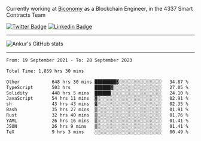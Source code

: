Currently working at [Biconomy](https://biconomy.io/) as a Blockchain Engineer, in the 4337 Smart Contracts Team

 [![Twitter Badge](https://img.shields.io/badge/-@ankurdubey521-1ca0f1?style=flat-square&labelColor=1ca0f1&logo=twitter&logoColor=white&link=https://twitter.com/ankurdubey521)](https://twitter.com/ankurdubey521) [![Linkedin Badge](https://img.shields.io/badge/-ankurdubey521-blue?style=flat-square&logo=Linkedin&logoColor=white&link=https://www.linkedin.com/in/ankurdubey521/)](https://www.linkedin.com/in/ankurdubey521/)

<hr/>

![Ankur's GitHub stats](https://github-readme-stats.vercel.app/api?username=ankurdubey521&count_private=true&theme=radical)

<hr/>

<!--START_SECTION:waka-->

```txt
From: 19 September 2021 - To: 28 September 2023

Total Time: 1,859 hrs 30 mins

Other            648 hrs 30 mins ████████▓░░░░░░░░░░░░░░░░   34.87 %
TypeScript       503 hrs         ██████▓░░░░░░░░░░░░░░░░░░   27.05 %
Solidity         448 hrs 5 mins  ██████░░░░░░░░░░░░░░░░░░░   24.10 %
JavaScript       54 hrs 11 mins  ▓░░░░░░░░░░░░░░░░░░░░░░░░   02.91 %
sh               43 hrs 43 mins  ▓░░░░░░░░░░░░░░░░░░░░░░░░   02.35 %
Bash             35 hrs 27 mins  ▒░░░░░░░░░░░░░░░░░░░░░░░░   01.91 %
Rust             32 hrs 40 mins  ▒░░░░░░░░░░░░░░░░░░░░░░░░   01.76 %
YAML             26 hrs 16 mins  ▒░░░░░░░░░░░░░░░░░░░░░░░░   01.41 %
JSON             26 hrs 9 mins   ▒░░░░░░░░░░░░░░░░░░░░░░░░   01.41 %
TeX              9 hrs 3 mins    ░░░░░░░░░░░░░░░░░░░░░░░░░   00.49 %
```

<!--END_SECTION:waka-->

